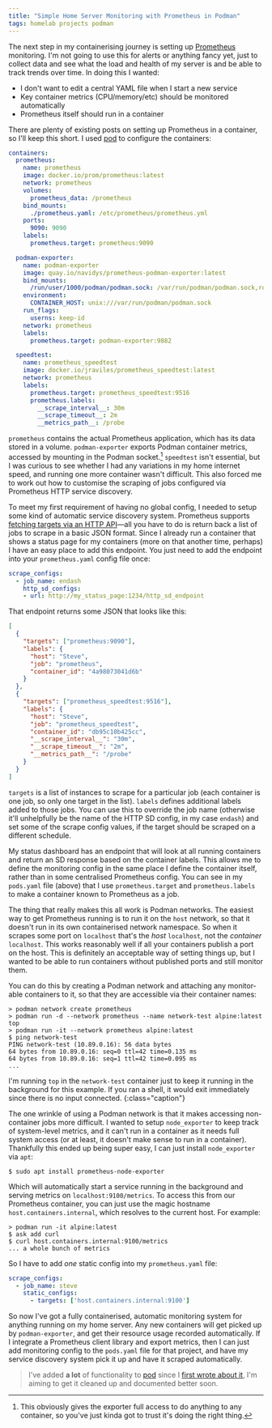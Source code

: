 ```yaml
---
title: "Simple Home Server Monitoring with Prometheus in Podman"
tags: homelab projects podman
---
```


The next step in my containerising journey is setting up [Prometheus][prometheus] monitoring. I'm not going to use this for alerts or anything fancy yet, just to collect data and see what the load and health of my server is and be able to track trends over time. In doing this I wanted:

[prometheus]: http://prometheus.io

- I don't want to edit a central YAML file when I start a new service
- Key container metrics (CPU/memory/etc) should be monitored automatically
- Prometheus itself should run in a container

There are plenty of existing posts on setting up Prometheus in a container, so I'll keep this short. I used [pod][pod] to configure the containers:

[pod]: https://pod.willhbr.net

```yaml
containers:
  prometheus:
    name: prometheus
    image: docker.io/prom/prometheus:latest
    network: prometheus
    volumes:
      prometheus_data: /prometheus
    bind_mounts:
      ./prometheus.yaml: /etc/prometheus/prometheus.yml
    ports:
      9090: 9090
    labels:
      prometheus.target: prometheus:9090

  podman-exporter:
    name: podman-exporter
    image: quay.io/navidys/prometheus-podman-exporter:latest
    bind_mounts:
      /run/user/1000/podman/podman.sock: /var/run/podman/podman.sock,ro
    environment:
      CONTAINER_HOST: unix:///var/run/podman/podman.sock
    run_flags:
      userns: keep-id
    network: prometheus
    labels:
      prometheus.target: podman-exporter:9882

  speedtest:
    name: prometheus_speedtest
    image: docker.io/jraviles/prometheus_speedtest:latest
    network: prometheus
    labels:
      prometheus.target: prometheus_speedtest:9516
      prometheus.labels:
        __scrape_interval__: 30m
        __scrape_timeout__: 2m
        __metrics_path__: /probe
```

`prometheus` contains the actual Prometheus application, which has its data stored in a volume. `podman-exporter` exports Podman container metrics, accessed by mounting in the Podman socket.[^socket] `speedtest` isn't essential, but I was curious to see whether I had any variations in my home internet speed, and running one more container wasn't difficult. This also forced me to work out how to customise the scraping of jobs configured via Prometheus HTTP service discovery.

[^socket]: This obviously gives the exporter full access to do anything to any container, so you've just kinda got to trust it's doing the right thing.

To meet my first requirement of having no global config, I needed to setup some kind of automatic service discovery system. Prometheus supports [fetching targets via an HTTP API](https://prometheus.io/docs/prometheus/latest/http_sd/)—all you have to do is return back a list of jobs to scrape in a basic JSON format. Since I already run a container that shows a status page for my containers (more on that another time, perhaps) I have an easy place to add this endpoint. You just need to add the endpoint into your `prometheus.yaml` config file once:

```yaml
scrape_configs:
  - job_name: endash
    http_sd_configs:
    - url: http://my_status_page:1234/http_sd_endpoint
```

That endpoint returns some JSON that looks like this:

```json
[
  {
    "targets": ["prometheus:9090"],
    "labels": {
      "host": "Steve",
      "job": "prometheus",
      "container_id": "4a98073041d6b"
    }
  },
  {
    "targets": ["prometheus_speedtest:9516"],
    "labels": {
      "host": "Steve",
      "job": "prometheus_speedtest",
      "container_id": "db95c10b425cc",
      "__scrape_interval__": "30m",
      "__scrape_timeout__": "2m",
      "__metrics_path__": "/probe"
    }
  }
]
```

`targets` is a list of instances to scrape for a particular job (each container is one job, so only one target in the list). `labels` defines additional labels added to those jobs. You can use this to override the job name (otherwise it'll unhelpfully be the name of the HTTP SD config, in my case `endash`) and set some of the scrape config values, if the target should be scraped on a different schedule.

My status dashboard has an endpoint that will look at all running containers and return an SD response based on the container labels. This allows me to define the monitoring config in the same place I define the container itself, rather than in some centralised Prometheus config. You can see in my `pods.yaml` file (above) that I use `prometheus.target` and `prometheus.labels` to make a container known to Prometheus as a job.

The thing that really makes this all work is Podman networks. The easiest way to get Prometheus running is to run it on the `host` network, so that it doesn't run in its own containerised network namespace. So when it scrapes some port on `localhost` that's the _host_ `localhost`, not the _container_ `localhost`. This works reasonably well if all your containers publish a port on the host. This is definitely an acceptable way of setting things up, but I wanted to be able to run containers without published ports and still monitor them.

You can do this by creating a Podman network and attaching any monitor-able containers to it, so that they are accessible via their container names:

```shell
> podman network create prometheus
> podman run -d --network prometheus --name network-test alpine:latest top
> podman run -it --network prometheus alpine:latest
$ ping network-test
PING network-test (10.89.0.16): 56 data bytes
64 bytes from 10.89.0.16: seq=0 ttl=42 time=0.135 ms
64 bytes from 10.89.0.16: seq=1 ttl=42 time=0.095 ms
...
```

I'm running `top` in the `network-test` container just to keep it running in the background for this example. If you ran a shell, it would exit immediately since there is no input connected.
{:class="caption"}

The one wrinkle of using a Podman network is that it makes accessing non-container jobs more difficult. I wanted to setup `node_exporter` to keep track of system-level metrics, and it can't run in a container as it needs full system access (or at least, it doesn't make sense to run in a container). Thankfully this ended up being super easy, I can just install `node_exporter` via `apt`:

```shell
$ sudo apt install prometheus-node-exporter
```

Which will automatically start a service running in the background and serving metrics on `localhost:9100/metrics`. To access this from our Prometheus container, you can just use the magic hostname `host.containers.internal`, which resolves to the current host. For example:

```shell
> podman run -it alpine:latest
$ ask add curl
$ curl host.containers.internal:9100/metrics
... a whole bunch of metrics
```

So I have to add _one_ static config into my `prometheus.yaml` file:

```yaml
scrape_configs:
  - job_name: steve
    static_configs:
      - targets: ['host.containers.internal:9100']
```

So now I've got a fully containerised, automatic monitoring system for anything running on my home server. Any new containers will get picked up by `podman-exporter`, and get their resource usage recorded automatically. If I integrate a Prometheus client library and export metrics, then I can just add monitoring config to the `pods.yaml` file for that project, and have my service discovery system pick it up and have it scraped automatically.

> I've added **a lot** of functionality to [pod][pod] since I [first wrote about it](/2023/06/08/pod-the-container-manager/), I'm aiming to get it cleaned up and documented better soon.
